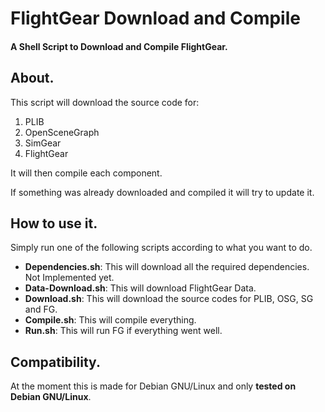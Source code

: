 # FlightGear Download and Compile

#### A Shell Script to Download and Compile FlightGear.

## About.

This script will download the source code for:

1. PLIB
2. OpenSceneGraph
3. SimGear
4. FlightGear

It will then compile each component.

If something was already downloaded and compiled it will try to update it.

## How to use it.

Simply run one of the following scripts according to what you want to do.

- **Dependencies.sh**: This will download all the required dependencies. Not Implemented yet.
- **Data-Download.sh**: This will download FlightGear Data.
- **Download.sh**: This will download the source codes for PLIB, OSG, SG and FG.
- **Compile.sh**: This will compile everything.
- **Run.sh**: This will run FG if everything went well.

## Compatibility.

At the moment this is made for Debian GNU/Linux and only **tested on Debian GNU/Linux**.